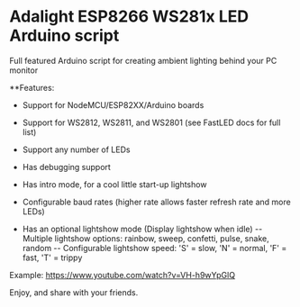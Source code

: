 # Adalight ESP8266 WS281x LED Arduino script
 Full featured Arduino script for creating ambient lighting behind your PC monitor

**Features:

- Support for NodeMCU/ESP82XX/Arduino boards
- Support for WS2812, WS2811, and WS2801 (see FastLED docs for full list)
- Support any number of LEDs
- Has debugging support
- Has intro mode, for a cool little start-up lightshow
- Configurable baud rates (higher rate allows faster refresh rate and more LEDs)

- Has an optional lightshow mode (Display lightshow when idle)
-- Multiple lightshow options: rainbow, sweep, confetti, pulse, snake, random
-- Configurable lightshow speed: 'S' = slow, 'N' = normal, 'F' = fast, 'T' = trippy

Example: https://www.youtube.com/watch?v=VH-h9wYpGlQ

Enjoy, and share with your friends.

